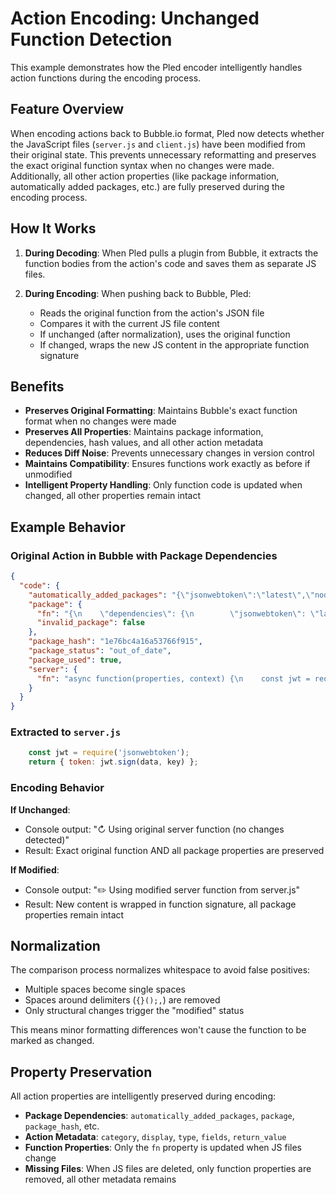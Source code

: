 # Action Encoding: Unchanged Function Detection

This example demonstrates how the Pled encoder intelligently handles action functions during the encoding process.

## Feature Overview

When encoding actions back to Bubble.io format, Pled now detects whether the JavaScript files (`server.js` and `client.js`) have been modified from their original state. This prevents unnecessary reformatting and preserves the exact original function syntax when no changes were made. Additionally, all other action properties (like package information, automatically added packages, etc.) are fully preserved during the encoding process.

## How It Works

1. **During Decoding**: When Pled pulls a plugin from Bubble, it extracts the function bodies from the action's code and saves them as separate JS files.

2. **During Encoding**: When pushing back to Bubble, Pled:
   - Reads the original function from the action's JSON file
   - Compares it with the current JS file content
   - If unchanged (after normalization), uses the original function
   - If changed, wraps the new JS content in the appropriate function signature

## Benefits

- **Preserves Original Formatting**: Maintains Bubble's exact function format when no changes were made
- **Preserves All Properties**: Maintains package information, dependencies, hash values, and all other action metadata
- **Reduces Diff Noise**: Prevents unnecessary changes in version control
- **Maintains Compatibility**: Ensures functions work exactly as before if unmodified
- **Intelligent Property Handling**: Only function code is updated when changed, all other properties remain intact

## Example Behavior

### Original Action in Bubble with Package Dependencies
```json
{
  "code": {
    "automatically_added_packages": "{\"jsonwebtoken\":\"latest\",\"node:util\":\"latest\"}",
    "package": {
      "fn": "{\n    \"dependencies\": {\n        \"jsonwebtoken\": \"latest\"\n    }\n}",
      "invalid_package": false
    },
    "package_hash": "1e76bc4a16a53766f915",
    "package_status": "out_of_date",
    "package_used": true,
    "server": {
      "fn": "async function(properties, context) {\n    const jwt = require('jsonwebtoken');\n    return { token: jwt.sign(data, key) };\n}"
    }
  }
}
```

### Extracted to `server.js`
```javascript
    const jwt = require('jsonwebtoken');
    return { token: jwt.sign(data, key) };
```

### Encoding Behavior

**If Unchanged**: 
- Console output: "↻ Using original server function (no changes detected)"
- Result: Exact original function AND all package properties are preserved

**If Modified**:
- Console output: "✏️ Using modified server function from server.js"
- Result: New content is wrapped in function signature, all package properties remain intact

## Normalization

The comparison process normalizes whitespace to avoid false positives:
- Multiple spaces become single spaces
- Spaces around delimiters (`{}();,`) are removed
- Only structural changes trigger the "modified" status

This means minor formatting differences won't cause the function to be marked as changed.

## Property Preservation

All action properties are intelligently preserved during encoding:
- **Package Dependencies**: `automatically_added_packages`, `package`, `package_hash`, etc.
- **Action Metadata**: `category`, `display`, `type`, `fields`, `return_value`
- **Function Properties**: Only the `fn` property is updated when JS files change
- **Missing Files**: When JS files are deleted, only function properties are removed, all other metadata remains